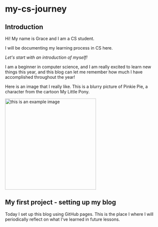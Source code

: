 # my-cs-journey
## Introduction
Hi! My name is Grace and I am a CS student. 

I will be documenting my learning process in CS here. 

*Let's start with an introduction of myself!*

I am a beginner in computer science, and I am really excited to learn new things this year, and this blog can let me remember how much I have accomplished throughout the year! 

Here is an image that I really like. This is a blurry picture of Pinkie Pie, a character from the cartoon My Little Pony. 

<img width="300" alt="this is an example image" src="https://github.com/user-attachments/assets/eec73bb8-3e48-4317-ac79-e19addb37a1b">

## My first project - setting up my blog

Today I set up this blog using GitHub pages. This is the place I where I will periodically reflect on what I've learned in future lessons. 
